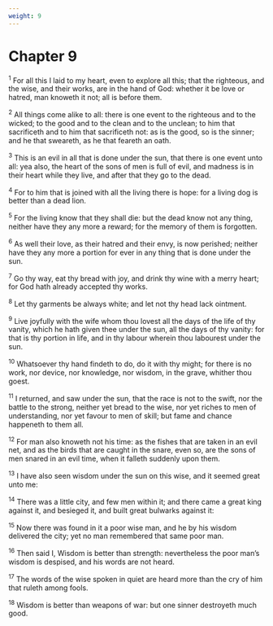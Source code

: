 ```yaml
---
weight: 9
---
```


# Chapter 9

<sup>1</sup> For all this I laid to my heart, even to explore all this; that the righteous, and the wise, and their works, are in the hand of God: whether it be love or hatred, man knoweth it not; all is before them. 

<sup>2</sup> All things come alike to all: there is one event to the righteous and to the wicked; to the good and to the clean and to the unclean; to him that sacrificeth and to him that sacrificeth not: as is the good, so is the sinner; and he that sweareth, as he that feareth an oath. 

<sup>3</sup> This is an evil in all that is done under the sun, that there is one event unto all: yea also, the heart of the sons of men is full of evil, and madness is in their heart while they live, and after that they go to the dead. 

<sup>4</sup> For to him that is joined with all the living there is hope: for a living dog is better than a dead lion. 

<sup>5</sup> For the living know that they shall die: but the dead know not any thing, neither have they any more a reward; for the memory of them is forgotten. 

<sup>6</sup> As well their love, as their hatred and their envy, is now perished; neither have they any more a portion for ever in any thing that is done under the sun. 

<sup>7</sup> Go thy way, eat thy bread with joy, and drink thy wine with a merry heart; for God hath already accepted thy works. 

<sup>8</sup> Let thy garments be always white; and let not thy head lack ointment. 

<sup>9</sup> Live joyfully with the wife whom thou lovest all the days of the life of thy vanity, which he hath given thee under the sun, all the days of thy vanity: for that is thy portion in life, and in thy labour wherein thou labourest under the sun. 

<sup>10</sup> Whatsoever thy hand findeth to do, do it with thy might; for there is no work, nor device, nor knowledge, nor wisdom, in the grave, whither thou goest. 

<sup>11</sup> I returned, and saw under the sun, that the race is not to the swift, nor the battle to the strong, neither yet bread to the wise, nor yet riches to men of understanding, nor yet favour to men of skill; but fame and chance happeneth to them all. 

<sup>12</sup> For man also knoweth not his time: as the fishes that are taken in an evil net, and as the birds that are caught in the snare, even so, are the sons of men snared in an evil time, when it falleth suddenly upon them. 

<sup>13</sup> I have also seen wisdom under the sun on this wise, and it seemed great unto me: 

<sup>14</sup> There was a little city, and few men within it; and there came a great king against it, and besieged it, and built great bulwarks against it: 

<sup>15</sup> Now there was found in it a poor wise man, and he by his wisdom delivered the city; yet no man remembered that same poor man. 

<sup>16</sup> Then said I, Wisdom is better than strength: nevertheless the poor man’s wisdom is despised, and his words are not heard. 

<sup>17</sup> The words of the wise spoken in quiet are heard more than the cry of him that ruleth among fools. 

<sup>18</sup> Wisdom is better than weapons of war: but one sinner destroyeth much good. 


